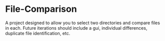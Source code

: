 # File-Comparison
A project designed to allow you to select two directories and compare files in each. Future iterations should include a gui, individual differences, duplicate file identification, etc.
